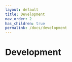 ```yaml
---
layout: default
title: Development
nav_order: 2
has_children: true
permalink: /docs/development
---
```


# Development

